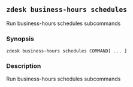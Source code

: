 ## `zdesk business-hours schedules`

Run business-hours schedules subcommands

### Synopsis

    zdesk business-hours schedules COMMAND[ ... ]

### Description

Run business-hours schedules subcommands

